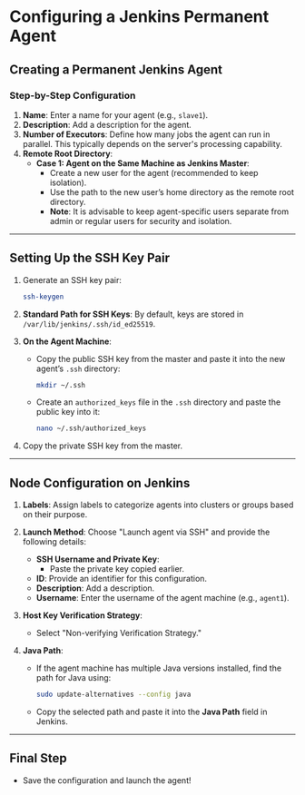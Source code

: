 
# Configuring a Jenkins Permanent Agent

## **Creating a Permanent Jenkins Agent**

### Step-by-Step Configuration

1. **Name**: Enter a name for your agent (e.g., `slave1`).
2. **Description**: Add a description for the agent.
3. **Number of Executors**: Define how many jobs the agent can run in parallel. This typically depends on the server's processing capability.
4. **Remote Root Directory**:
   - **Case 1: Agent on the Same Machine as Jenkins Master**:
     - Create a new user for the agent (recommended to keep isolation).
     - Use the path to the new user’s home directory as the remote root directory.
     - **Note**: It is advisable to keep agent-specific users separate from admin or regular users for security and isolation.

---

## **Setting Up the SSH Key Pair**

1. Generate an SSH key pair:
   ```sh
   ssh-keygen
   ```

2. **Standard Path for SSH Keys**: 
   By default, keys are stored in `/var/lib/jenkins/.ssh/id_ed25519`.

3. **On the Agent Machine**:
   - Copy the public SSH key from the master and paste it into the new agent’s `.ssh` directory:
     ```sh
     mkdir ~/.ssh
     ```
   - Create an `authorized_keys` file in the `.ssh` directory and paste the public key into it:
     ```sh
     nano ~/.ssh/authorized_keys
     ```

4. Copy the private SSH key from the master.

---

## **Node Configuration on Jenkins**

1. **Labels**: Assign labels to categorize agents into clusters or groups based on their purpose.

2. **Launch Method**: Choose "Launch agent via SSH" and provide the following details:
   - **SSH Username and Private Key**:
     - Paste the private key copied earlier.
   - **ID**: Provide an identifier for this configuration.
   - **Description**: Add a description.
   - **Username**: Enter the username of the agent machine (e.g., `agent1`).

3. **Host Key Verification Strategy**:
   - Select "Non-verifying Verification Strategy."

4. **Java Path**:
   - If the agent machine has multiple Java versions installed, find the path for Java using:
     ```sh
     sudo update-alternatives --config java
     ```
   - Copy the selected path and paste it into the **Java Path** field in Jenkins.

---

## **Final Step**
- Save the configuration and launch the agent!
